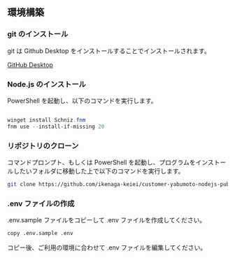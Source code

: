 ## 環境構築

### git のインストール

git は Github Desktop をインストールすることでインストールされます。

[GitHub Desktop](https://desktop.github.com/)

### Node.js のインストール

PowerShell を起動し、以下のコマンドを実行します。

```powershell

winget install Schniz.fnm
fnm use --install-if-missing 20

```

### リポジトリのクローン

コマンドプロンプト、もしくは PowerShell を起動し、プログラムをインストールしたいフォルダに移動した上で以下のコマンドを実行します。

```bash
git clone https://github.com/ikenaga-keiei/customer-yabumoto-nodejs-public.git
```

### .env ファイルの作成

.env.sample ファイルをコピーして .env ファイルを作成してください。

```bash
copy .env.sample .env
```

コピー後、ご利用の環境に合わせて .env ファイルを編集してください。

